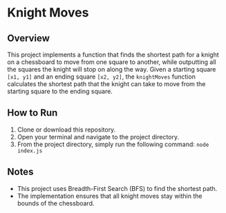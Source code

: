 # Knight Moves

## Overview

This project implements a function that finds the shortest path for a knight on a chessboard to move from one square to another, while outputting all the squares the knight will stop on along the way.
Given a starting square `[x1, y1]` and an ending square `[x2, y2]`, the `knightMoves` function calculates the shortest path that the knight can take to move from the starting square to the ending square.

## How to Run

1. Clone or download this repository.
2. Open your terminal and navigate to the project directory.
3. From the project directory, simply run the following command:
`node index.js`
## Notes
- This project uses Breadth-First Search (BFS) to find the shortest path.
- The implementation ensures that all knight moves stay within the bounds of the chessboard.
